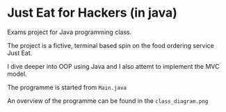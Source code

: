 # Just Eat for Hackers (in java)
Exams project for Java programming class.

The project is a fictive, terminal based spin on the food ordering service Just Eat.

I dive deeper into OOP using Java and I also attemt to implement the MVC model.

The programme is started from `Main.java`

An overview of the programme can be found in the `class_diagram.png`
